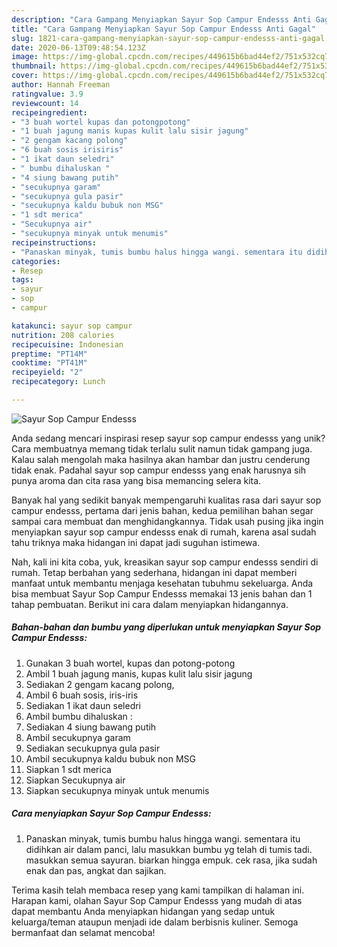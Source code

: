 ```yaml
---
description: "Cara Gampang Menyiapkan Sayur Sop Campur Endesss Anti Gagal"
title: "Cara Gampang Menyiapkan Sayur Sop Campur Endesss Anti Gagal"
slug: 1821-cara-gampang-menyiapkan-sayur-sop-campur-endesss-anti-gagal
date: 2020-06-13T09:48:54.123Z
image: https://img-global.cpcdn.com/recipes/449615b6bad44ef2/751x532cq70/sayur-sop-campur-endesss-foto-resep-utama.jpg
thumbnail: https://img-global.cpcdn.com/recipes/449615b6bad44ef2/751x532cq70/sayur-sop-campur-endesss-foto-resep-utama.jpg
cover: https://img-global.cpcdn.com/recipes/449615b6bad44ef2/751x532cq70/sayur-sop-campur-endesss-foto-resep-utama.jpg
author: Hannah Freeman
ratingvalue: 3.9
reviewcount: 14
recipeingredient:
- "3 buah wortel kupas dan potongpotong"
- "1 buah jagung manis kupas kulit lalu sisir jagung"
- "2 gengam kacang polong"
- "6 buah sosis irisiris"
- "1 ikat daun seledri"
- " bumbu dihaluskan "
- "4 siung bawang putih"
- "secukupnya garam"
- "secukupnya gula pasir"
- "secukupnya kaldu bubuk non MSG"
- "1 sdt merica"
- "Secukupnya air"
- "secukupnya minyak untuk menumis"
recipeinstructions:
- "Panaskan minyak, tumis bumbu halus hingga wangi. sementara itu didihkan air dalam panci, lalu masukkan bumbu yg telah di tumis tadi. masukkan semua sayuran. biarkan hingga empuk. cek rasa, jika sudah enak dan pas, angkat dan sajikan."
categories:
- Resep
tags:
- sayur
- sop
- campur

katakunci: sayur sop campur 
nutrition: 208 calories
recipecuisine: Indonesian
preptime: "PT14M"
cooktime: "PT41M"
recipeyield: "2"
recipecategory: Lunch

---
```



![Sayur Sop Campur Endesss](https://img-global.cpcdn.com/recipes/449615b6bad44ef2/751x532cq70/sayur-sop-campur-endesss-foto-resep-utama.jpg)

Anda sedang mencari inspirasi resep sayur sop campur endesss yang unik? Cara membuatnya memang tidak terlalu sulit namun tidak gampang juga. Kalau salah mengolah maka hasilnya akan hambar dan justru cenderung tidak enak. Padahal sayur sop campur endesss yang enak harusnya sih punya aroma dan cita rasa yang bisa memancing selera kita.



Banyak hal yang sedikit banyak mempengaruhi kualitas rasa dari sayur sop campur endesss, pertama dari jenis bahan, kedua pemilihan bahan segar sampai cara membuat dan menghidangkannya. Tidak usah pusing jika ingin menyiapkan sayur sop campur endesss enak di rumah, karena asal sudah tahu triknya maka hidangan ini dapat jadi suguhan istimewa.


Nah, kali ini kita coba, yuk, kreasikan sayur sop campur endesss sendiri di rumah. Tetap berbahan yang sederhana, hidangan ini dapat memberi manfaat untuk membantu menjaga kesehatan tubuhmu sekeluarga. Anda bisa membuat Sayur Sop Campur Endesss memakai 13 jenis bahan dan 1 tahap pembuatan. Berikut ini cara dalam menyiapkan hidangannya.

<!--inarticleads1-->

##### Bahan-bahan dan bumbu yang diperlukan untuk menyiapkan Sayur Sop Campur Endesss:

1. Gunakan 3 buah wortel, kupas dan potong-potong
1. Ambil 1 buah jagung manis, kupas kulit lalu sisir jagung
1. Sediakan 2 gengam kacang polong,
1. Ambil 6 buah sosis, iris-iris
1. Sediakan 1 ikat daun seledri
1. Ambil  bumbu dihaluskan :
1. Sediakan 4 siung bawang putih
1. Ambil secukupnya garam
1. Sediakan secukupnya gula pasir
1. Ambil secukupnya kaldu bubuk non MSG
1. Siapkan 1 sdt merica
1. Siapkan Secukupnya air
1. Siapkan secukupnya minyak untuk menumis




<!--inarticleads2-->

##### Cara menyiapkan Sayur Sop Campur Endesss:

1. Panaskan minyak, tumis bumbu halus hingga wangi. sementara itu didihkan air dalam panci, lalu masukkan bumbu yg telah di tumis tadi. masukkan semua sayuran. biarkan hingga empuk. cek rasa, jika sudah enak dan pas, angkat dan sajikan.




Terima kasih telah membaca resep yang kami tampilkan di halaman ini. Harapan kami, olahan Sayur Sop Campur Endesss yang mudah di atas dapat membantu Anda menyiapkan hidangan yang sedap untuk keluarga/teman ataupun menjadi ide dalam berbisnis kuliner. Semoga bermanfaat dan selamat mencoba!
